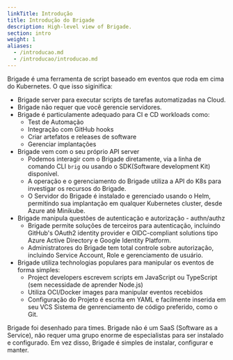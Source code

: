 ```yaml
---
linkTitle: Introdução
title: Introdução do Brigade
description: High-level view of Brigade.
section: intro
weight: 1
aliases: 
  - /introducao.md
  - /introducao/introducao.md
---
```


Brigade é uma ferramenta de script baseado em eventos que roda em cima do Kubernetes. O que isso siginifica:

- Brigade server para executar scripts de tarefas automatizadas na Cloud.
- Brigade não requer que você gerencie servidores.
- Brigade é particulamente adequado para CI e CD workloads como:
  - Test de Automação
  - Integração com GitHub hooks
  - Criar artefatos e releases de software
  - Gerenciar implantações
- Brigade vem com o seu próprio API server
  - Podemos interagir com o Brigade diretamente, via a linha de comando CLI `brig` ou usando o SDK(Software development Kit) disponível.
  - A operação e o gerenciamento do Brigade utiliza a API do K8s para investigar os recursos do Brigade.
  - O Servidor do Brigade é instalado e gerenciado usando o Helm, permitindo sua implantação em qualquer Kubernetes cluster, desde Azure até Minikube.
- Brigade manipula questões de autenticação e autorização - authn/authz
  - Brigade permite soluções de terceiros para autenticação, incluindo GitHub's OAuth2 identity provider e OIDC-compliant solutions tipo Azure Active Directory e Google Identity Platform.
  - Administratores do Brigade tem total controle sobre autorização, incluindo Service Account, Role e gerenciamento de usuário.
- Brigade utiliza technologias populares para manipular os eventos de forma simples:
  - Project developers escrevem scripts em JavaScript ou TypeScript (sem necessidade de aprender Node.js)
  - Utiliza OCI/Docker images para manipular eventos recebidos
  - Configuração do Projeto é escrita em YAML e facilmente inserida em seu VCS Sistema de genrenciamento de código preferido, como o Git.

Brigade foi desenhado para times. Brigade não é um SaaS (Software as a Service), não requer uma grupo enorme de especialistas para ser instalado e configurado. Em vez disso, Brigade é simples de instalar, configurar e manter.
